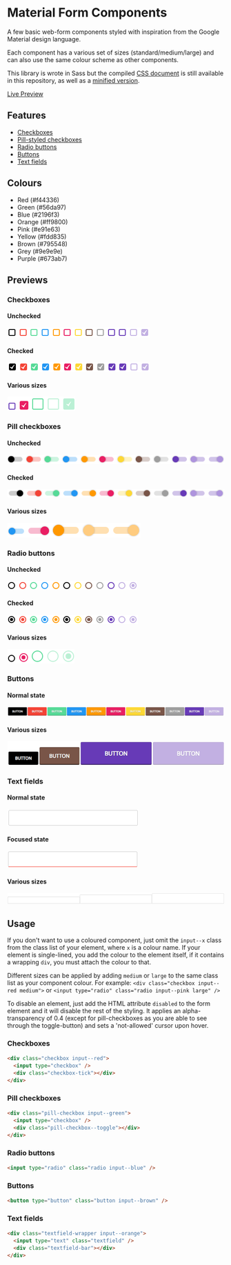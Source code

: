 # Material Form Components
A few basic web-form components styled with inspiration from the Google Material design language.

Each component has a various set of sizes (standard/medium/large) and can also use the same colour scheme as other components.

This library is wrote in Sass but the compiled [CSS document](material.css) is still available in this repository, as well as a [minified version](material.min.css).

[Live Preview](https://mark-eriksson.com/work/projects/MaterialFormComponents/)

## Features
* [Checkboxes](#checkboxes)
* [Pill-styled checkboxes](#pill-checkboxes)
* [Radio buttons](#radio-buttons)
* [Buttons](#buttons)
* [Text fields](#text-fields)

## Colours
* Red (#f44336)
* Green (#56da97)
* Blue (#2196f3)
* Orange (#ff9800)
* Pink (#e91e63)
* Yellow (#fdd835)
* Brown (#795548)
* Grey (#9e9e9e)
* Purple (#673ab7)

## Previews

### Checkboxes
#### Unchecked
![Unchecked checkboxes](assets/checkbox-unchecked.PNG)
#### Checked
![Checked checkboxes](assets/checkbox-checked.PNG)
#### Various sizes
![Checkbox sizes](assets/checkbox-sizes.PNG)

### Pill checkboxes
#### Unchecked
![Unchecked pill checkboxes](assets/pill-unchecked.PNG)
#### Checked
![Checked pill checkboxes](assets/pill-checked.PNG)
#### Various sizes
![Pill checkbox sizes](assets/pill-sizes.PNG)

### Radio buttons
#### Unchecked
![Unhecked radio button](assets/radio-unchecked.PNG)
#### Checked
![Checked radio button](assets/radio-checked.PNG)
#### Various sizes
![Radio button sizes](assets/radio-sizes.PNG)

### Buttons
#### Normal state
![Normal state buttons](assets/button-normal.PNG)
#### Various sizes
![Button sizes](assets/button-sizes.PNG)

### Text fields
#### Normal state
![Normal state text field](assets/textfield-normal.PNG)
#### Focused state
![Focused state text field](assets/textfield-focused.PNG)
#### Various sizes
![Various text field sizes](assets/textfield-sizes.PNG)

## Usage
If you don't want to use a coloured component, just omit the `input--x` class from the class list of your element, where `x` is a colour name.
If your element is single-lined, you add the colour to the element itself, if it contains a wrapping `div`, you must attach the colour to that.

Different sizes can be applied by adding `medium` or `large` to the same class list as your component colour. For example: `<div class="checkbox input--red medium">` or `<input type="radio" class="radio input--pink large" />`

To disable an element, just add the HTML attribute `disabled` to the form element and it will disable the rest of the styling. It applies an alpha-transparency of 0.4 (except for pill-checkboxes as you are able to see through the toggle-button) and sets a 'not-allowed' cursor upon hover.

### Checkboxes
```html
<div class="checkbox input--red">
  <input type="checkbox" />
  <div class="checkbox-tick"></div>
</div>
```

### Pill checkboxes
```html
<div class="pill-checkbox input--green">
  <input type="checkbox" />
  <div class="pill-checkbox--toggle"></div>
</div>
```

### Radio buttons
```html
<input type="radio" class="radio input--blue" />
```

### Buttons
```html
<button type="button" class="button input--brown" />
```

### Text fields
```html
<div class="textfield-wrapper input--orange">
  <input type="text" class="textfield" />
  <div class="textfield-bar"></div>
</div>
```
